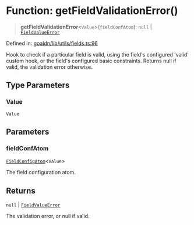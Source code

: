 # Function: getFieldValidationError()

> **getFieldValidationError**\<`Value`\>(`fieldConfAtom`): `null` \| [`FieldValueError`](../type-aliases/FieldValueError.md)

Defined in: [goaldn/lib/utils/fields.ts:96](https://github.com/aldesgroup/goaldn/blob/6a7943d02984b1a6b41d76a3a483a1484b644076/lib/utils/fields.ts#L96)

Hook to check if a particular field is valid, using the field's configured 'valid' custom hook,
or the field's configured basic constraints. Returns null if valid, the validation error otherwise.

## Type Parameters

### Value

`Value`

## Parameters

### fieldConfAtom

[`FieldConfigAtom`](../type-aliases/FieldConfigAtom.md)\<`Value`\>

The field configuration atom.

## Returns

`null` \| [`FieldValueError`](../type-aliases/FieldValueError.md)

The validation error, or null if valid.

